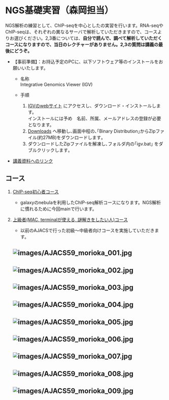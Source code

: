 # NGS基礎実習（森岡担当）
NGS解析の練習として、ChIP-seqを中心としたの実習を行います。RNA-seqやChIP-seqは、それぞれの異なるサーバで解析していただきますので、コースよりお選びください。2,3番については、**自分で読んで、調べて解析していただくコースになりますので、当日のレクチャーがありません。2,3の質問は講義の最後にどうぞ。**

- 【事前準備】：お持込予定のPCに、以下ソフトウェア等のインストールをお願いいたします。

   - 名称  
Integrative Genomics Viewer (IGV)

   - 手順  
      1. [IGVのwebサイト](http://www.broadinstitute.org/igv/) にアクセスし、ダウンロード・インストールします。  
          インストールには予め　名前、所属、メールアドレスの登録が必要となります。
      2. [Downloads](http://www.broadinstitute.org/software/igv/download) へ移動し､画面中程の､｢Binary Distribution｣からZipファイル(約27MB)をダウンロードします｡
      3. ダウンロードしたZipファイルを解凍し､フォルダ内の｢igv.bat｣ をダブルクリックします｡

- [講義資料へのリンク](https://drive.google.com/folderview?id=0B4oXGzAZTVKefkw5NUJQdkYtQnZUWWRmWHgwLVd3RTNTVWVCUUtsSDZSRi12SnNqekZfZFU&usp=sharing)



## コース

1. [ChIP-seq初心者コース](https://github.com/suimye/gunmadai/wiki/nebula_chipseq)
	- galaxyのnebulaを利用したChIP-seq解析コースになります。NGS解析に慣れるために今回mainで行います。


2. [上級者(MAC, terminalが使える, 謎解きをしたい人)コース](https://github.com/suimye/NGS_handson2015/wiki/NGS_senior)
	- 以前のAJACSで行った初級〜中級者向けコースを実施していただきます。

	![images/AJACS59_morioka_001.jpg](images/AJACS59_morioka_001.jpg)
	---

	![images/AJACS59_morioka_002.jpg](images/AJACS59_morioka_002.jpg)
	---

	![images/AJACS59_morioka_003.jpg](images/AJACS59_morioka_003.jpg)
	---

	![images/AJACS59_morioka_004.jpg](images/AJACS59_morioka_004.jpg)
	---

	![images/AJACS59_morioka_005.jpg](images/AJACS59_morioka_005.jpg)
	---

	![images/AJACS59_morioka_006.jpg](images/AJACS59_morioka_006.jpg)
	---

	![images/AJACS59_morioka_007.jpg](images/AJACS59_morioka_007.jpg)
	---

	![images/AJACS59_morioka_008.jpg](images/AJACS59_morioka_008.jpg)
	---

	![images/AJACS59_morioka_009.jpg](images/AJACS59_morioka_009.jpg)
	---

